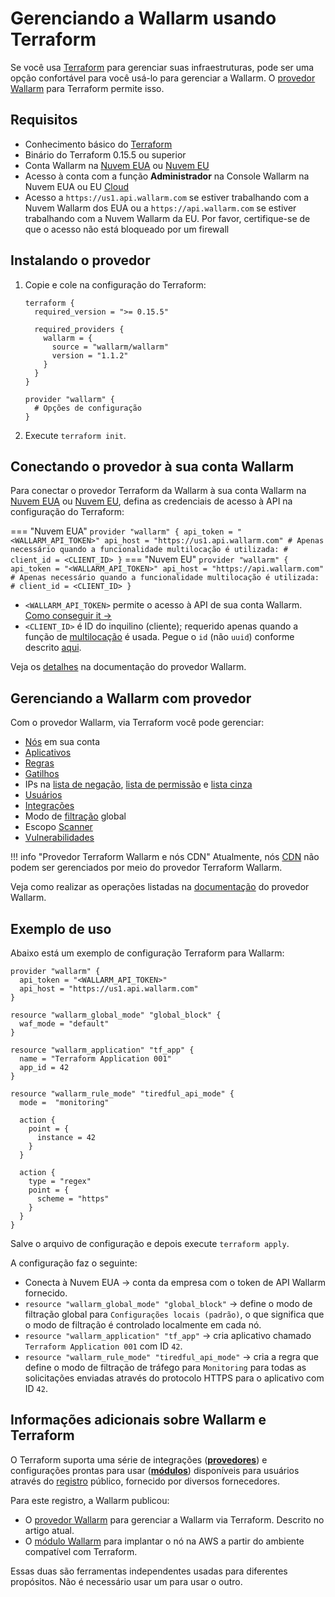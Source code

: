 # Gerenciando a Wallarm usando Terraform

Se você usa [Terraform](https://www.terraform.io/) para gerenciar suas infraestruturas, pode ser uma opção confortável para você usá-lo para gerenciar a Wallarm. O [provedor Wallarm](https://registry.terraform.io/providers/wallarm/wallarm/latest/docs) para Terraform permite isso.

## Requisitos

* Conhecimento básico do [Terraform](https://www.terraform.io/)
* Binário do Terraform 0.15.5 ou superior
* Conta Wallarm na [Nuvem EUA](https://us1.my.wallarm.com/) ou [Nuvem EU](https://my.wallarm.com/)
* Acesso à conta com a função **Administrador** na Console Wallarm na Nuvem EUA ou EU [Cloud](../../about-wallarm/overview.md#cloud)
* Acesso a `https://us1.api.wallarm.com` se estiver trabalhando com a Nuvem Wallarm dos EUA ou a `https://api.wallarm.com` se estiver trabalhando com a Nuvem Wallarm da EU. Por favor, certifique-se de que o acesso não está bloqueado por um firewall

## Instalando o provedor

1. Copie e cole na configuração do Terraform:

    ```
    terraform {
      required_version = ">= 0.15.5"

      required_providers {
        wallarm = {
          source = "wallarm/wallarm"
          version = "1.1.2"
        }
      }
    }

    provider "wallarm" {
      # Opções de configuração
    }
    ```

1. Execute `terraform init`.

## Conectando o provedor à sua conta Wallarm

Para conectar o provedor Terraform da Wallarm à sua conta Wallarm na [Nuvem EUA](https://us1.my.wallarm.com/signup) ou [Nuvem EU](https://my.wallarm.com/signup), defina as credenciais de acesso à API na configuração do Terraform:

=== "Nuvem EUA"
    ```
    provider "wallarm" {
      api_token = "<WALLARM_API_TOKEN>"
      api_host = "https://us1.api.wallarm.com"
      # Apenas necessário quando a funcionalidade multilocação é utilizada:
      # client_id = <CLIENT_ID>
    }
    ```
=== "Nuvem EU"
    ```
    provider "wallarm" {
      api_token = "<WALLARM_API_TOKEN>"
      api_host = "https://api.wallarm.com"
      # Apenas necessário quando a funcionalidade multilocação é utilizada:
      # client_id = <CLIENT_ID>
    }
    ```

* `<WALLARM_API_TOKEN>` permite o acesso à API de sua conta Wallarm. [Como conseguir it →](../../user-guides/settings/api-tokens.md)
* `<CLIENT_ID>` é ID do inquilino (cliente); requerido apenas quando a função de [multilocação](../../installation/multi-tenant/overview.md) é usada. Pegue o `id` (não `uuid`) conforme descrito [aqui](../../installation/multi-tenant/configure-accounts.md#step-3-create-the-tenant-via-the-wallarm-api).

Veja os [detalhes](https://registry.terraform.io/providers/wallarm/wallarm/latest/docs) na documentação do provedor Wallarm.

## Gerenciando a Wallarm com provedor

Com o provedor Wallarm, via Terraform você pode gerenciar:

* [Nós](../../user-guides/nodes/nodes.md) em sua conta
* [Aplicativos](../../user-guides/settings/applications.md)
* [Regras](../../user-guides/rules/rules.md)
* [Gatilhos](../../user-guides/triggers/triggers.md)
* IPs na [lista de negação](../../user-guides/ip-lists/denylist.md), [lista de permissão](../../user-guides/ip-lists/allowlist.md) e [lista cinza](../../user-guides/ip-lists/graylist.md)
* [Usuários](../../user-guides/settings/users.md)
* [Integrações](../../user-guides/settings/integrations/integrations-intro.md)
* Modo de [filtração](../../admin-en/configure-wallarm-mode.md) global
* Escopo [Scanner](../../user-guides/scanner.md)
* [Vulnerabilidades](../../user-guides/vulnerabilities.md)

!!! info "Provedor Terraform Wallarm e nós CDN"
    Atualmente, nós [CDN](../../user-guides/nodes/cdn-node.md) não podem ser gerenciados por meio do provedor Terraform Wallarm.

Veja como realizar as operações listadas na [documentação](https://registry.terraform.io/providers/wallarm/wallarm/latest/docs) do provedor Wallarm.

## Exemplo de uso

Abaixo está um exemplo de configuração Terraform para Wallarm:

```
provider "wallarm" {
  api_token = "<WALLARM_API_TOKEN>"
  api_host = "https://us1.api.wallarm.com"
}

resource "wallarm_global_mode" "global_block" {
  waf_mode = "default"
}

resource "wallarm_application" "tf_app" {
  name = "Terraform Application 001"
  app_id = 42
}

resource "wallarm_rule_mode" "tiredful_api_mode" {
  mode =  "monitoring"

  action {
    point = {
      instance = 42
    }
  }

  action {
    type = "regex"
    point = {
      scheme = "https"
    }
  }
}
```

Salve o arquivo de configuração e depois execute `terraform apply`.

A configuração faz o seguinte:

* Conecta à Nuvem EUA → conta da empresa com o token de API Wallarm fornecido.
* `resource "wallarm_global_mode" "global_block"` → define o modo de filtração global para `Configurações locais (padrão)`, o que significa que o modo de filtração é controlado localmente em cada nó.
* `resource "wallarm_application" "tf_app"` → cria aplicativo chamado `Terraform Application 001` com ID `42`.
* `resource "wallarm_rule_mode" "tiredful_api_mode"` → cria a regra que define o modo de filtração de tráfego para `Monitoring` para todas as solicitações enviadas através do protocolo HTTPS para o aplicativo com ID `42`.

## Informações adicionais sobre Wallarm e Terraform

O Terraform suporta uma série de integrações (**[provedores](https://www.terraform.io/language/providers)**) e configurações prontas para usar (**[módulos](https://www.terraform.io/language/modules)**) disponíveis para usuários através do [registro](https://www.terraform.io/registry#navigating-the-registry) público, fornecido por diversos fornecedores.

Para este registro, a Wallarm publicou:

* O [provedor Wallarm](https://registry.terraform.io/providers/wallarm/wallarm/latest/docs) para gerenciar a Wallarm via Terraform. Descrito no artigo atual.
* O [módulo Wallarm](../../installation/cloud-platforms/aws/terraform-module/overview.md) para implantar o nó na AWS a partir do ambiente compatível com Terraform.

Essas duas são ferramentas independentes usadas para diferentes propósitos. Não é necessário usar um para usar o outro.
